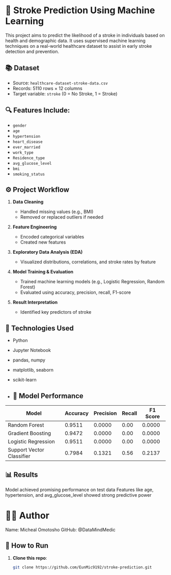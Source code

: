 # 🧠 Stroke Prediction Using Machine Learning

This project aims to predict the likelihood of a stroke in individuals based on health and demographic data. It uses supervised machine learning techniques on a real-world healthcare dataset to assist in early stroke detection and prevention.

## 📚 Dataset

- Source: `healthcare-dataset-stroke-data.csv`
- Records: 5110 rows × 12 columns
- Target variable: `stroke` (0 = No Stroke, 1 = Stroke)

## 🔍 Features Include:

- `gender`
- `age`
- `hypertension`
- `heart_disease`
- `ever_married`
- `work_type`
- `Residence_type`
- `avg_glucose_level`
- `bmi`
- `smoking_status`

## ⚙️ Project Workflow

1. **Data Cleaning**  
   - Handled missing values (e.g., BMI)
   - Removed or replaced outliers if needed

2. **Feature Engineering**  
   - Encoded categorical variables
   - Created new features 

3. **Exploratory Data Analysis (EDA)**  
   - Visualized distributions, correlations, and stroke rates by feature

4. **Model Training & Evaluation**  
   - Trained machine learning models (e.g., Logistic Regression, Random Forest)
   - Evaluated using accuracy, precision, recall, F1-score

5. **Result Interpretation**  
   - Identified key predictors of stroke

## 🧰 Technologies Used

- Python
- Jupyter Notebook
- pandas, numpy
- matplotlib, seaborn
- scikit-learn

- ## 🧪 Model Performance

| Model                    | Accuracy | Precision | Recall | F1 Score |
|--------------------------|----------|-----------|--------|----------|
| Random Forest            | 0.9511   | 0.0000    | 0.00   | 0.0000   |
| Gradient Boosting        | 0.9472   | 0.0000    | 0.00   | 0.0000   |
| Logistic Regression      | 0.9511   | 0.0000    | 0.00   | 0.0000   |
| Support Vector Classifier| 0.7984   | 0.1321    | 0.56   | 0.2137   |

## 📊 Results

Model achieved promising performance on test data
Features like age, hypertension, and avg_glucose_level showed strong predictive power

# 🙋‍♂️ Author
Name: Micheal Omotosho
GitHub: @DataMindMedic

## 🚀 How to Run

1. **Clone this repo**:
   ```bash
   git clone https://github.com/EunMic9192/stroke-prediction.git
